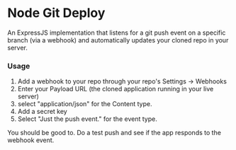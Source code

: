 # Node Git Deploy

An ExpressJS implementation that listens for a git push event on a specific branch (via a webhook) and automatically updates your cloned repo in your server.

### Usage
1. Add a webhook to your repo through your repo's Settings -> Webhooks
2. Enter your Payload URL (the cloned application running in your live server)
3. select "application/json" for the Content type. 
4. Add a secret key
5. Select "Just the push event." for the event type.

You should be good to. Do a test push and see if the app responds to the webhook event. 